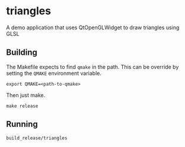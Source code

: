 # triangles
A demo application that uses QtOpenGLWidget to draw triangles using GLSL

## Building
The Makefile expects to find `qmake` in the path. This can be override by setting the `QMAKE` environment variable.

    export QMAKE=<path-to-qmake>

Then just make.

    make release

## Running
    build_release/triangles

